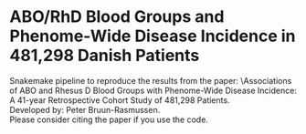 # ABO/RhD Blood Groups and Phenome-Wide Disease Incidence in 481,298 Danish Patients
Snakemake pipeline to reproduce the results from the paper: \Associations of ABO and Rhesus D Blood Groups with Phenome-Wide Disease Incidence: A 41-year Retrospective Cohort Study of 481,298 Patients.\
Developed by: Peter Bruun-Rasmussen. \
Please consider citing the paper if you use the code.
